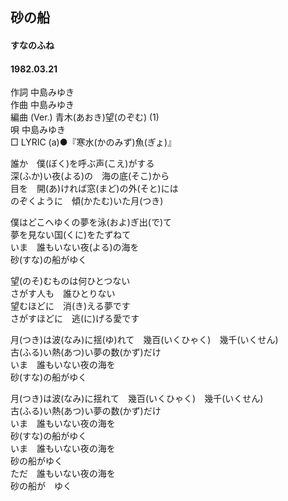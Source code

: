 ## 砂の船
#### すなのふね
#### 1982.03.21


作詞       中島みゆき  
作曲       中島みゆき  
編曲 (Ver.)       青木(あおき)望(のぞむ) (1)  
唄       中島みゆき  
□ LYRIC (a)●『寒水(かのみず)魚(ぎょ)』  


誰か　僕(ぼく)を呼ぶ声(こえ)がする  
深(ふか)い夜(よる)の　海の底(そこ)から  
目を　開(あ)ければ窓(まど)の外(そと)には  
のぞくように　傾(かたむ)いた月(つき)  
  
僕はどこへゆくの夢を泳(およ)ぎ出(で)て  
夢を見ない国(くに)をたずねて  
いま　誰もいない夜(よる)の海を  
砂(すな)の船がゆく  
  
望(のそ)むものは何ひとつない  
さがす人も　誰ひとりない  
望むほどに　消(き)える夢です  
さがすほどに　逃(に)げる愛です  
  
月(つき)は波(なみ)に揺(ゆ)れて　幾百(いくひゃく)　幾千(いくせん)  
古(ふる)い熱(あつ)い夢の数(かず)だけ  
いま　誰もいない夜の海を  
砂(すな)の船がゆく  
  
月(つき)は波(なみ)に揺れて　幾百(いくひゃく)　幾千(いくせん)  
古(ふる)い熱(あつ)い夢の数(かず)だけ  
いま　誰もいない夜の海を  
砂(すな)の船がゆく  
いま　誰もいない夜の海を  
砂の船がゆく  
ただ　誰もいない夜の海を  
砂の船が　ゆく  
